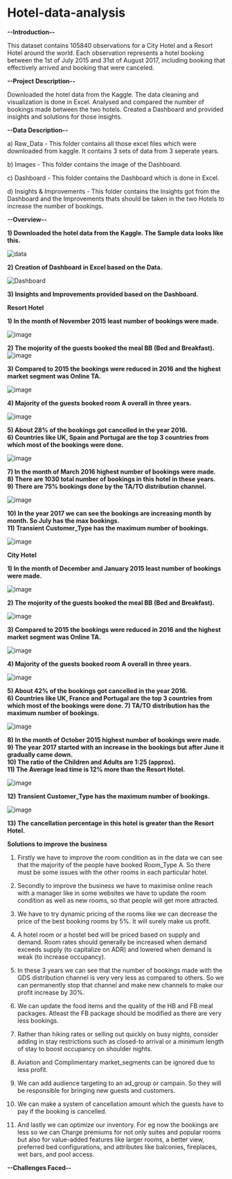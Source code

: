 # Hotel-data-analysis

**--Introduction--**

This dataset contains 105840 observations for a City Hotel and a Resort Hotel around the world. Each observation represents a hotel booking between the 1st of July 2015 and 31st of August 2017, including booking that effectively arrived and booking that were canceled.

**--Project Description--**

Downloaded the hotel data from the Kaggle. The data cleaning and visualization is done in Excel. Analysed and compared the number of bookings made between the two hotels. Created a Dashboard and provided insights and solutions for those insights.

**--Data Description--**

  a) Raw_Data - This folder contains all those excel files which were downloaded from kaggle. It contains 3 sets of data from 3 seperate years. 

  b) Images - This folder contains the image of the Dashboard.

  c) Dashboard - This folder contains the Dashboard which is done in Excel.

  d) Insights & Improvements - This folder contains the Insights got from the Dashboard and the Improvements thats should be taken in the two 
                               Hotels to increase the number of bookings.

**--Overview--**

**1) Downloaded the hotel data from the Kaggle. The Sample data looks like this.**

![data](https://github.com/tuneerdutta/Hotel-data-analysis/assets/131517578/175605ba-c385-40da-a1d7-9fc3c635619b)

**2) Creation of Dashboard in Excel based on the Data.**

![Dashboard](https://github.com/tuneerdutta/Hotel-data-analysis/assets/131517578/4d1c2c7d-1a5d-4003-907f-53cf2b860ef7)

**3) Insights and Improvements provided based on the Dashboard.**

**Resort Hotel**									
											
**1) In the month of November 2015 least number of bookings were made.**								

![image](https://github.com/tuneerdutta/Hotel-data-analysis/assets/131517578/3456d710-1c1b-4179-a803-e33b40ca2fa1)

**2) The mojority of the guests booked the meal BB (Bed and Breakfast).**									
![image](https://github.com/tuneerdutta/Hotel-data-analysis/assets/131517578/378f4162-7774-4b8e-8a2b-d7b3e1382ea7)

**3) Compared to 2015 the bookings were reduced in 2016 and the highest market segment was Online TA.**			

![image](https://github.com/tuneerdutta/Hotel-data-analysis/assets/131517578/eea50bbd-4cae-4c3b-8119-0e54366c25ee)

**4) Majority of the guests booked room A overall in three years.**

 ![image](https://github.com/tuneerdutta/Hotel-data-analysis/assets/131517578/8be9e621-202e-4a59-8a78-f684cbb4e2aa)

**5) About 28% of the bookings got cancelled in the year 2016.**									
**6) Countries like UK, Spain and Portugal are the top 3 countries from which most of the bookings were done.**

![image](https://github.com/tuneerdutta/Hotel-data-analysis/assets/131517578/ac3b023f-163a-43d5-9265-3aa4d55961ff)

**7) In the month of March 2016 highest number of bookings were made.**									
**8) There are 1030 total number of bookings in this hotel in these years.**								
**9) There are 75% bookings done by the TA/TO distribution channel.**

![image](https://github.com/tuneerdutta/Hotel-data-analysis/assets/131517578/0fc9dc3c-e4ef-46c2-996e-c007ff68e1cf)
     
**10) In the year 2017 we can see the bookings are increasing month by month. So July has the max bookings.**				
**11) Transient Customer_Type has the maximum number of bookings.**

![image](https://github.com/tuneerdutta/Hotel-data-analysis/assets/131517578/582da378-bb4b-4d0e-b8fb-3b516393fd53)


**City Hotel**											
											
**1) In the month of December and January 2015 least number of bookings were made.**

![image](https://github.com/tuneerdutta/Hotel-data-analysis/assets/131517578/20751fbf-9482-4229-a3b4-8b24d362544f)

**2) The mojority of the guests booked the meal BB (Bed and Breakfast).**

![image](https://github.com/tuneerdutta/Hotel-data-analysis/assets/131517578/44c565fd-28f2-4f40-b8b8-e6aeec5128a9)

**3) Compared to 2015 the bookings were reduced in 2016 and the highest market segment was Online TA.**

![image](https://github.com/tuneerdutta/Hotel-data-analysis/assets/131517578/e40847bf-35f6-4c75-bb05-d9bfa25de37b)
  
**4) Majority of the guests booked room A overall in three years.**
  
![image](https://github.com/tuneerdutta/Hotel-data-analysis/assets/131517578/02f507a4-6887-4bae-9cfa-dddc2fa83da5)
	
**5) About 42% of the bookings got cancelled in the year 2016.										
6) Countries like UK, France and Portugal are the top 3 countries from which most of the bookings were done.
7) TA/TO distribution has the maximum number of bookings.**

![image](https://github.com/tuneerdutta/Hotel-data-analysis/assets/131517578/fc35ec41-6bf8-4d68-a45c-3b665ddcc921)

**8) In the month of October 2015 highest number of bookings were made.
9) The year 2017 started with an increase in the bookings but after June it gradually came down.				
10) The ratio of the Children and Adults are 1:25 (approx).										
11) The Average lead time is 12% more than the Resort Hotel.**

![image](https://github.com/tuneerdutta/Hotel-data-analysis/assets/131517578/4aba5cd2-913c-4be4-aa73-fdbf2e3c87ca)

**12) Transient Customer_Type has the maximum number of bookings.**

![image](https://github.com/tuneerdutta/Hotel-data-analysis/assets/131517578/ccb4b603-ea54-455c-a278-bc36d79399ea)

**13) The cancellation percentage in this hotel is greater than the Resort Hotel.**	


**Solutions to improve the business**			
						
1) Firstly we have to improve the room condition as in the data we can see that the majority of the people have booked Room_Type A. So there must be some issues with the other rooms in each particular hotel.
    				
3) Secondly to improve the business we have to maximise online reach with a manager like in some websites we have to update the room condition as well as new rooms, so that people will get more attracted.
				
4) We have to try dynamic pricing of the rooms like we can decrease the price of the best booking rooms by 5%. It will surely make us profit.			
5) A hotel room or a hostel bed will be priced based on supply and demand. Room rates should generally be increased when demand exceeds supply (to capitalize on ADR) and lowered when demand is weak (to increase occupancy).						
						
6) In these 3 years we can see that the number of bookings made with the GDS distribution channel is very very less as compared to others. So we can permanently stop that channel and make new channels to make our profit increase by 30%.						
						
7) We can update the food items and the quality of the HB and FB meal packages.	Atleast the FB package should be modified as there are very less bookings.						
						
8) Rather than hiking rates or selling out quickly on busy nights, consider adding in stay restrictions such as closed-to arrival or a minimum length of stay to boost occupancy on shoulder nights.						
						
9) Aviation and Complimentary market_segments can be ignored due to less profit.						
						
10) We can add audience targeting to an ad_group or campain. So they will be responsible for bringing new guests and customers.		
						
11) We can make a system of cancellation amount which the guests have to pay if the booking is cancelled.
						
12) And lastly we can optimize our inventory. For eg now the bookings are less so we can Charge premiums for not only suites and popular rooms but also for value-added features like larger rooms, a better view, preferred bed configurations, and attributes like balconies, fireplaces, wet bars, and pool access.

**--Challenges Faced--**



  

